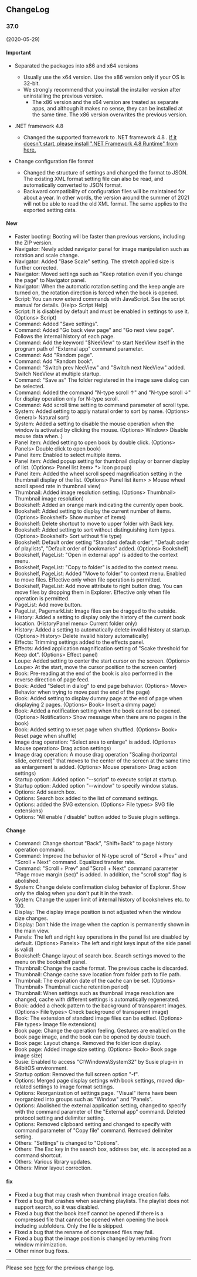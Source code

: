 ## ChangeLog

### 37.0 
(2020-05-29) 

#### Important

- Separated the packages into x86 and x64 versions
    - Usually use the x64 version. Use the x86 version only if your OS is 32-bit.
    - We strongly recommend that you install the installer version after uninstalling the previous version.
        - The x86 version and the x64 version are treated as separate apps, and although it makes no sense, they can be installed at the same time. The x86 version overwrites the previous version.

- .NET framework 4.8
    - Changed the supported framework to .NET framework 4.8 . [If it doesn't start, please install ".NET Framework 4.8 Runtime" from here.](https://dotnet.microsoft.com/download/dotnet-framework/net48)

- Change configuration file format
    - Changed the structure of settings and changed the format to JSON. The existing XML format setting file can also be read, and automatically converted to JSON format.
    - Backward compatibility of configuration files will be maintained for about a year. In other words, the version around the summer of 2021 will not be able to read the old XML format. The same applies to the exported setting data.

#### New

- Faster booting: Booting will be faster than previous versions, including the ZIP version.
- Navigator: Newly added navigator panel for image manipulation such as rotation and scale change.
- Navigator: Added "Base Scale" setting. The stretch applied size is further corrected.
- Navigator: Moved settings such as "Keep rotation even if you change the page" to Navigator panel.
- Navigator: When the automatic rotation setting and the keep angle are turned on, the rotation direction is forced when the book is opened.
- Script: You can now extend commands with JavaScript. See the script manual for details. (Help> Script Help)
- Script: It is disabled by default and must be enabled in settings to use it. (Options> Script)
- Command: Added "Save settings".
- Command: Added "Go back view page" and "Go next view page". Follows the internal history of each page.
- Command: Add the keyword "$NeeView" to start NeeView itself in the program path of "External app" command parameter.
- Command: Add "Random page".
- Command: Add "Random book".
- Command: "Switch prev NeeView" and "Switch next NeeView" added. Switch NeeView at multiple startup.
- Command: "Save as" The folder registered in the image save dialog can be selected.
- Command: Added the command "N-type scroll ↑" and "N-type scroll ↓" for display operation only for N-type scroll.
- Command: Add scroll time setting to command parameter of scroll type.
- System: Added setting to apply natural order to sort by name. (Options> General> Natural sort)
- System: Added a setting to disable the mouse operation when the window is activated by clicking the mouse. (Options> Window> Disable mouse data when..)
- Panel item: Added setting to open book by double click. (Options> Panels> Double click to open book)
- Panel item: Enabled to select multiple items.
- Panel item: Added popup setting for thumbnail display or banner display of list. (Options> Panel list item> *> Icon popup)
- Panel item: Added the wheel scroll speed magnification setting in the thumbnail display of the list. (Options> Panel list item> > Mouse wheel scroll speed rate in thumbnail view)
- Thumbnail: Added image resolution setting. (Options> Thumbnail> Thumbnail image resolution)
- Bookshelf: Added an orange mark indicating the currently open book.
- Bookshelf: Added setting to display the current number of items. (Options> Bookshelf> Show number of items)
- Bookshelf: Delete shortcut to move to upper folder with Back key.
- Bookshelf: Added setting to sort without distinguishing item types. (Options> Bookshelf> Sort without file type)
- Bookshelf: Default order setting "Standard default order", "Default order of playlists", "Default order of bookmarks" added. (Options> Bookshelf)
- Bookshelf, PageList: "Open in external app" is added to the context menu.
- Bookshelf, PageList: "Copy to folder" is added to the context menu.
- Bookshelf, PageList: Added "Move to folder" to context menu. Enabled to move files. Effective only when file operation is permitted.
- Bookshelf, PageList: Add move attribute to right button drag. You can move files by dropping them in Explorer. Effective only when file operation is permitted.
- PageList: Add move button.
- PageList, PagemarkList: Image files can be dragged to the outside.
- History: Added a setting to display only the history of the current book location. (HistoryPanel menu> Current folder only)
- History: Added a setting to automatically delete invalid history at startup. (Options> History> Delete invalid history automatically)
- Effects: Trimming settings added to the effects panel.
- Effects: Added application magnification setting of "Scake threshold for Keep dot". (Options> Effect panel)
- Loupe: Added setting to center the start cursor on the screen. (Options> Loupe> At the start, move the cursor position to the screen center)
- Book: Pre-reading at the end of the book is also performed in the reverse direction of page feed.
- Book: Added "Select in dialog" to end page behavior. (Options> Move> Behavior when trying to move past the end of the page)
- Book: Added setting to display dummy page at the end of page when displaying 2 pages. (Options> Book> Insert a dmmy page)
- Book: Added a notification setting when the book cannot be opened. (Options> Notification> Show message when there are no pages in the book)
- Book: Added setting to reset page when shuffled. (Options> Book> Reset page when shuffle)
- Image drag operation: "Select area to enlarge" is added. (Options> Mouse operation> Drag action settings)
- Image drag operation: A mouse drag operation "Scaling (horizontal slide, centered)" that moves to the center of the screen at the same time as enlargement is added. (Options> Mouse operation> Drag action settings)
- Startup option: Added option "\-\-script" to execute script at startup.
- Startup option: Added option "\-\-window" to specify window status.
- Options: Add search box.
- Options: Search box added to the list of command settings.
- Options: added the SVG extension. (Options> File types> SVG file extensions)
- Options: "All enable / disable" button added to Susie plugin settings.

#### Change

- Command: Change shortcut "Back", "Shift+Back" to page history operation command.
- Command: Improve the behavior of N-type scroll of "Scroll + Prev" and "Scroll + Next" command. Equalized transfer rate.
- Command: "Scroll + Prev" and "Scroll + Next" command parameter "Page move margin (sec)" is added. In addition, the "scroll stop" flag is abolished.
- System: Change delete confirmation dialog behavior of Explorer. Show only the dialog when you don't put it in the trash.
- System: Change the upper limit of internal history of bookshelves etc. to 100.
- Display: The display image position is not adjusted when the window size changes.
- Display: Don't hide the image when the caption is permanently shown in the main view.
- Panels: The left and right key operations in the panel list are disabled by default. (Options> Panels> The left and right keys input of the side panel is valid)
- Bookshelf: Change layout of search box. Search settings moved to the menu on the bookshelf panel.
- Thumbnail: Change the cache format. The previous cache is discarded.
- Thumbnail: Change cache save location from folder path to file path.
- Thumbnail: The expiration date of the cache can be set. (Options> Thumbnail> Thumbnail cache retention period)
- Thumbnail: When settings such as thumbnail image resolution are changed, cache with different settings is automatically regenerated.
- Book: added a check pattern to the background of transparent images. (Options> File types> Check background of transparent image)
- Book: The extension of standard image files can be edited. (Options> File types> Image file extensions)
- Book page: Change the operation feeling. Gestures are enabled on the book page image, and the book can be opened by double touch.
- Book page: Layout change. Removed the folder icon display.
- Book page: Added image size setting. (Options> Book> Book page image size)
- Susie: Enabled to access "C:\\Windows\\System32" by Susie plug-in in 64bitOS environment.
- Startup option: Removed the full screen option "-f".
- Options: Merged page display settings with book settings, moved dip-related settings to image format settings.
- Options: Reorganization of settings page. "Visual" items have been reorganized into groups such as "Window" and "Panels".
- Options: Abolished the external application setting, changed to specify with the command parameter of the "External app" command. Deleted protocol setting and delimiter setting.
- Options: Removed clipboard setting and changed to specify with command parameter of "Copy file" command. Removed delimiter setting.
- Others: "Settings" is changed to "Options".
- Others: The Esc key in the search box, address bar, etc. is accepted as a command shortcut.
- Others: Various library updates.
- Others: Minor layout correction.

#### fix

- Fixed a bug that may crash when thumbnail image creation fails.
- Fixed a bug that crashes when searching playlists. The playlist does not support search, so it was disabled.
- Fixed a bug that the book itself cannot be opened if there is a compressed file that cannot be opened when opening the book including subfolders. Only the file is skipped.
- Fixed a bug that the rename of compressed files may fail.
- Fixed a bug that the image position is changed by returning from window minimization.
- Other minor bug fixes.

----

Please see [here](https://bitbucket.org/neelabo/neeview/wiki/ChangeLog) for the previous change log.

